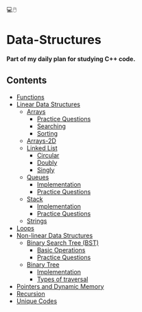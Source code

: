 💻🖱️
# Data-Structures
<b>Part of my daily plan for studying C++ code.</b>

## Contents

- [Functions](./Functions/)
- [Linear Data Structures](./Linear%20Data%20Structures/)
    - [Arrays](./Linear%20Data%20Structures/Arrays/)
        - [Practice Questions](/Linear%20Data%20Structures/Arrays/Practice%20Questions/)
        - [Searching](./Linear%20Data%20Structures/Arrays/Searching/)
        - [Sorting](./Linear%20Data%20Structures/Arrays/Sorting/)
    - [Arrays-2D](./Linear%20Data%20Structures/Arrays-2D/)
    - [Linked List](./Linear%20Data%20Structures/Linked%20List/)
        - [Circular](./Linear%20Data%20Structures/Linked%20List/Circular/)
        - [Doubly](./Linear%20Data%20Structures/Linked%20List/Doubly/)
        - [Singly](./Linear%20Data%20Structures/Linked%20List/Singly/)
    - [Queues](./Linear%20Data%20Structures/Queues/)
        - [Implementation](/Linear%20Data%20Structures/Queues/Implementation/)
        - [Practice Questions](/Linear%20Data%20Structures/Queues/Practice%20Questions/)
    - [Stack](./Linear%20Data%20Structures/Stack/)
        - [Implementation](/Linear%20Data%20Structures/Stack/Implementation/)
        - [Practice Questions](/Linear%20Data%20Structures/Stack/Practice%20Questions/)
    - [Strings](./Linear%20Data%20Structures/Strings/)
- [Loops](./Loops/)
- [Non-linear Data Structures](./Non-linear%20Data%20Structures/)
    - [Binary Search Tree (BST)](/Non-linear%20Data%20Structures/Binary%20Search%20Tree%20(BST)/)
        - [Basic Operations](/Non-linear%20Data%20Structures/Binary%20Search%20Tree%20(BST)/Basic%20Operations/)
        - [Practice Questions](/Non-linear%20Data%20Structures/Binary%20Search%20Tree%20(BST)/Practice%20Questions/)
    - [Binary Tree](./Non-linear%20Data%20Structures/Binary%20Tree/)
        - [Implementation](./Non-linear%20Data%20Structures/Binary%20Tree/Implementation/)
        - [Types of traversal](./Non-linear%20Data%20Structures/Binary%20Tree/Types%20of%20traversal/)
- [Pointers and Dynamic Memory](./Pointers%20and%20Dynamic%20Memory/)
- [Recursion](./Recursion/)
- [Unique Codes](./Unique%20Codes/)
